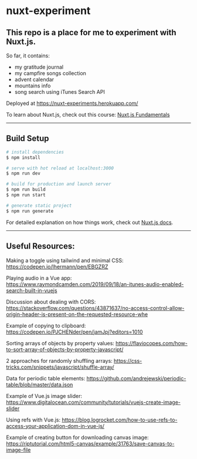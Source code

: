 # nuxt-experiment

## This repo is a place for me to experiment with Nuxt.js.

So far, it contains:

- my gratitude journal
- my campfire songs collection
- advent calendar
- mountains info
- song search using iTunes Search API

Deployed at https://nuxt-experiments.herokuapp.com/

To learn about Nuxt.js, check out this course: [Nuxt.js Fundamentals](https://vueschool.io/courses/nuxtjs-fundamentals)

---

## Build Setup

```bash
# install dependencies
$ npm install

# serve with hot reload at localhost:3000
$ npm run dev

# build for production and launch server
$ npm run build
$ npm run start

# generate static project
$ npm run generate
```

For detailed explanation on how things work, check out [Nuxt.js docs](https://nuxtjs.org).

---

## Useful Resources:

Making a toggle using tailwind and minimal CSS: https://codepen.io/lhermann/pen/EBGZRZ

Playing audio in a Vue app: https://www.raymondcamden.com/2019/09/18/an-itunes-audio-enabled-search-built-in-vuejs

Discussion about dealing with CORS: https://stackoverflow.com/questions/43871637/no-access-control-allow-origin-header-is-present-on-the-requested-resource-whe

Example of copying to clipboard: https://codepen.io/PJCHENder/pen/jamJpj?editors=1010

Sorting arrays of objects by property values: https://flaviocopes.com/how-to-sort-array-of-objects-by-property-javascript/

2 approaches for randomly shuffling arrays: https://css-tricks.com/snippets/javascript/shuffle-array/

Data for periodic table elements: https://github.com/andrejewski/periodic-table/blob/master/data.json

Example of Vue.js image slider: https://www.digitalocean.com/community/tutorials/vuejs-create-image-slider

Using refs with Vue.js: https://blog.logrocket.com/how-to-use-refs-to-access-your-application-dom-in-vue-js/

Example of creating button for downloading canvas image: https://riptutorial.com/html5-canvas/example/31763/save-canvas-to-image-file
